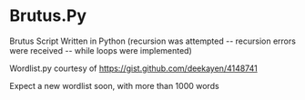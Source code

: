 # Brutus.Py
Brutus Script Written in Python (recursion was attempted -- recursion errors were received -- while loops were implemented)

Wordlist.py courtesy of 
  https://gist.github.com/deekayen/4148741
  
Expect a new wordlist soon, with more than 1000 words
